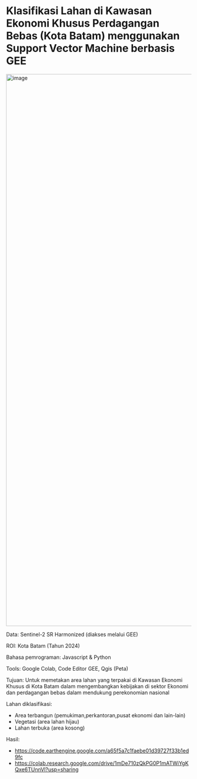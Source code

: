 # Klasifikasi Lahan di Kawasan Ekonomi Khusus Perdagangan Bebas (Kota Batam) menggunakan Support Vector Machine berbasis GEE



<img width="1500" alt="image" src="https://github.com/user-attachments/assets/21507bed-5b62-4dae-8f5a-56e0a157f66e" />



Data: Sentinel-2 SR Harmonized (diakses melalui GEE) 

ROI: Kota Batam (Tahun 2024)

Bahasa pemrograman: Javascript & Python

Tools: Google Colab, Code Editor GEE, Qgis (Peta)

Tujuan: Untuk memetakan area lahan yang terpakai di Kawasan Ekonomi Khusus di Kota Batam dalam mengembangkan kebijakan di sektor Ekonomi dan perdagangan bebas dalam mendukung perekonomian nasional

Lahan diklasifikasi: 

* Area terbangun (pemukiman,perkantoran,pusat ekonomi dan lain-lain)
* Vegetasi (area lahan hijau)
* Lahan terbuka (area kosong)

Hasil:

* https://code.earthengine.google.com/a65f5a7c1faebe01d39727f33b1ed9fc
* https://colab.research.google.com/drive/1mDe710zQkPG0P1mATWiYgKQxe6TUnnVl?usp=sharing
